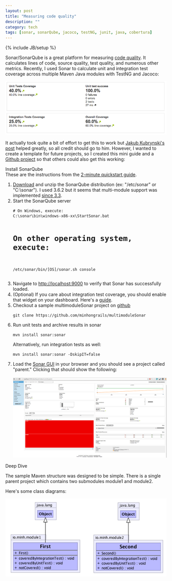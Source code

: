 ```yaml
---
layout: post
title: "Measuring code quality"
description: ""
category: tech 
tags: [sonar, sonarQube, jacoco, testNG, junit, java, cobertura]
---
```

{% include JB/setup %}

Sonar/SonarQube is a great platform for measuring 
<a href="http://www.sonarqube.com" target="_blank">code quality</a>.
It calculates lines of code, source quality, test quality, and numerous
other metrics. Recently, I used Sonar to calculate unit and integration test coverage across multiple 
Maven Java modules with TestNG and Jacoco:

<a class="lightbox">
  <img src="/assets/img/sonar/sonar_code_coverage.png" alt="sonar_screen.png"/>
</a>

It actually took quite a bit of effort to get this to work but 
<a href="http://www.kubrynski.com/2013/03/measuring-overall-code-coverage-in.html" target="_blank">Jakub Kubrynski's post</a>
helped greatly, so all credit should go to him. However, I wanted to create a template
for future projects, so I created this mini guide and a 
<a href="https://github.com/minhongrails/multimoduleSonar" target="_blank">Github project</a>
so that others could also get this working:

<div class="mSpotlight">Install SonarQube</div>
These are the instructions from the <a href="http://docs.codehaus.org/display/SONAR/Get+Started+in+Two+Minutes" target="_blank">2-minute quickstart guide</a>.

<ol>
<li> <a href="http://www.sonarsource.org/downloads/" target="_blank">Download</a> 
and unzip the SonarQube distribution (ex: "/etc/sonar" or "C:\sonar"). I used 3.6.2
but it seems that multi-module support was implemented <a href="http://docs.codehaus.org/display/SONAR/Analyzing+with+Maven" target="_blank">since 3.3</a>.</li>

<li> Start the SonarQube server 
<div><pre class="prettyprint"><code class="bash"># On Windows, execute:
C:\sonar\bin\windows-x86-xx\StartSonar.bat
 
# On other operating system, execute:
/etc/sonar/bin/[OS]/sonar.sh console
</code></pre></div>
</li>

<li>Navigate to <a href="http://localhost:9000" target="_blank">http://localhost:9000</a> to verify 
that Sonar has successfully loaded.</li>

<li>(Optional) If you care about integration test coverage, you should enable
that widget on your dashboard. Here's a <a href="http://docs.codehaus.org/display/SONAR/Code+Coverage+by+Integration+Tests+for+Java+Project" target="_blank">guide</a>.
</li>

<li>Checkout a sample multimoduleSonar project on <a href="https://github.com/minhongrails/multimoduleSonar" target="_blank">github</a>
<div><pre class="prettyprint"><code class="bash">git clone https://github.com/minhongrails/multimoduleSonar</code></pre></div>
</li>

<li> Run unit tests and archive results in sonar
<div><pre class="prettyprint"><code class="bash">mvn install sonar:sonar</code></pre></div>

Alternatively, run integration tests as well:
<div><pre class="prettyprint"><code class="bash">mvn install sonar:sonar -DskipIT=false</code></pre></div>
</li>

<li>Load the <a href="http://localhost:9000" target="_blank">Sonar GUI</a> in your browser and you should see
a project called "parent." Clicking that should show the following:
<br><br>
<a class="lightbox" href="/assets/img/sonar/sonar_screen.png" target="_blank"><img src="/assets/img/sonar/sonar_screen.png" alt="sonar_screen.png"/></a>
</li>

</ol>

<div class="mSpotlight">Deep Dive</div>

The sample Maven structure was designed to be simple. There is a single
parent project which contains two submodules module1 and module2. 

Here's some class diagrams:

<a class="lightbox">
  <img src="/assets/img/sonar/sonar_uml.png" alt="sonar_uml.png"/>
</a>

